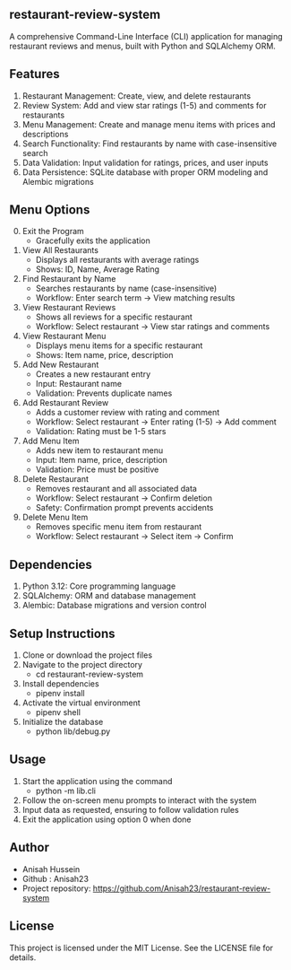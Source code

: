 ## restaurant-review-system
A comprehensive Command-Line Interface (CLI) application for managing restaurant reviews and menus, built with Python and SQLAlchemy ORM.


## Features
1. Restaurant Management: Create, view, and delete restaurants
2. Review System: Add and view star ratings (1-5) and comments for restaurants
3. Menu Management: Create and manage menu items with prices and descriptions
4. Search Functionality: Find restaurants by name with case-insensitive search
5. Data Validation: Input validation for ratings, prices, and user inputs
6. Data Persistence: SQLite database with proper ORM modeling and Alembic migrations


## Menu Options
0. Exit the Program
     - Gracefully exits the application
1. View All Restaurants
     - Displays all restaurants with average ratings
     - Shows: ID, Name, Average Rating
2. Find Restaurant by Name
     - Searches restaurants by name (case-insensitive)
     - Workflow: Enter search term → View matching results
3. View Restaurant Reviews
     - Shows all reviews for a specific restaurant
     - Workflow: Select restaurant → View star ratings and comments
4. View Restaurant Menu
     - Displays menu items for a specific restaurant
     - Shows: Item name, price, description
5. Add New Restaurant
     - Creates a new restaurant entry
     - Input: Restaurant name
     - Validation: Prevents duplicate names
6. Add Restaurant Review
     - Adds a customer review with rating and comment
     - Workflow: Select restaurant → Enter rating (1-5) → Add comment
     - Validation: Rating must be 1-5 stars
7. Add Menu Item
     - Adds new item to restaurant menu
     - Input: Item name, price, description
     - Validation: Price must be positive
8. Delete Restaurant
     - Removes restaurant and all associated data
     - Workflow: Select restaurant → Confirm deletion
     - Safety: Confirmation prompt prevents accidents
9. Delete Menu Item
     - Removes specific menu item from restaurant
     - Workflow: Select restaurant → Select item → Confirm


## Dependencies
1. Python 3.12: Core programming language
2. SQLAlchemy: ORM and database management
3. Alembic: Database migrations and version control


## Setup Instructions
1. Clone or download the project files
2. Navigate to the project directory
    - cd restaurant-review-system
3. Install dependencies
    - pipenv install
4. Activate the virtual environment
    - pipenv shell
5. Initialize the database
    - python lib/debug.py


## Usage
1. Start the application using the command
    - python -m lib.cli
2. Follow the on-screen menu prompts to interact with the system
3. Input data as requested, ensuring to follow validation rules
4. Exit the application using option 0 when done


## Author
- Anisah Hussein
- Github : Anisah23 
- Project repository: https://github.com/Anisah23/restaurant-review-system


## License
This project is licensed under the MIT License. See the LICENSE file for details.